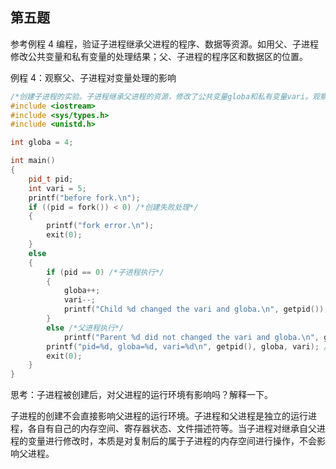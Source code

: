 ## 第五题

参考例程 4 编程，验证子进程继承父进程的程序、数据等资源。如用父、子进程修改公共变量和私有变量的处理结果；父、子进程的程序区和数据区的位置。

例程 4：观察父、子进程对变量处理的影响

```cpp
/*创建子进程的实验。子进程继承父进程的资源，修改了公共变量globa和私有变量vari。观察变化情况。*/
#include <iostream>
#include <sys/types.h>
#include <unistd.h>

int globa = 4;

int main()
{
    pid_t pid;
    int vari = 5;
    printf("before fork.\n");
    if ((pid = fork()) < 0) /*创建失败处理*/
    {
        printf("fork error.\n");
        exit(0);
    }
    else
    {
        if (pid == 0) /*子进程执行*/
        {
            globa++;
            vari--;
            printf("Child %d changed the vari and globa.\n", getpid());
        }
        else /*父进程执行*/
            printf("Parent %d did not changed the vari and globa.\n", getpid());
        printf("pid=%d, globa=%d, vari=%d\n", getpid(), globa, vari); /*都执行*/
        exit(0);
    }
}
```

思考：子进程被创建后，对父进程的运行环境有影响吗？解释一下。

子进程的创建不会直接影响父进程的运行环境。子进程和父进程是独立的运行进程，各自有自己的内存空间、寄存器状态、文件描述符等。当子进程对继承自父进程的变量进行修改时，本质是对复制后的属于子进程的内存空间进行操作，不会影响父进程。
